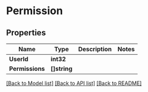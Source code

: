 # Permission

## Properties

Name | Type | Description | Notes
------------ | ------------- | ------------- | -------------
**UserId** | **int32** |  | 
**Permissions** | **[]string** |  | 

[[Back to Model list]](../README.md#documentation-for-models) [[Back to API list]](../README.md#documentation-for-api-endpoints) [[Back to README]](../README.md)


